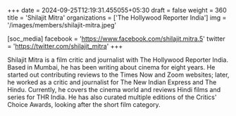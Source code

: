 +++
date = 2024-09-25T12:19:31.455055+05:30
draft = false
weight = 360
title = 'Shilajit Mitra'
organizations = ['The Hollywood Reporter India']
img = '/images/members/shilajit-mitra.jpeg'

[soc_media]
facebook = 'https://www.facebook.com/shilajit.mitra.5'
twitter = 'https://twitter.com/shilajit_mitra'
+++

Shilajit Mitra is a film critic and journalist with The Hollywood Reporter India. Based in Mumbai, he has been writing about cinema for eight years. He started out contributing reviews to the Times Now and Zoom websites; later, he worked as a critic and journalist for The New Indian Express and The Hindu. Currently, he covers the cinema world and reviews Hindi films and series for THR India. He has also curated multiple editions of the Critics' Choice Awards, looking after the short film category.
